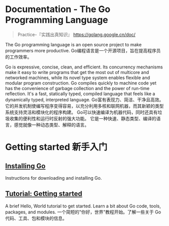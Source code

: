 

Documentation - The Go Programming Language
======
> Practice-『实践出真知识』
> https://golang.google.cn/doc/

The Go programming language is an open source project to make programmers more productive.
Go编程语言是一个开源项目，旨在提高程序员的工作效率。

Go is expressive, concise, clean, and efficient. 
Its concurrency mechanisms make it easy to write programs that get the most out of multicore and networked machines, 
while its novel type system enables flexible and modular program construction. 
Go compiles quickly to machine code yet has the convenience of garbage collection and the power of run-time reflection. 
It's a fast, statically typed, compiled language that feels like a dynamically typed, interpreted language.
Go富有表现力、简洁、干净且高效。
它的并发机制使编写程序变得容易，以充分利用多核和联网机器，而其新颖的类型系统支持灵活和模块化的程序构建。
Go可以快速编译为机器代码，同时还具有垃圾收集的便利性和运行时反射的强大功能。
它是一种快速、静态类型、编译的语言，感觉就像一种动态类型、解释的语言。


# Getting started 新手入门
## [Installing Go](https://golang.google.cn/doc/install)
Instructions for downloading and installing Go.

## [Tutorial: Getting started](https://golang.google.cn/doc/tutorial/getting-started)
A brief Hello, World tutorial to get started. Learn a bit about Go code, tools, packages, and modules.
一个简短的"你好，世界"教程开始。了解一些关于 Go 代码、工具、包和模块的信息。

